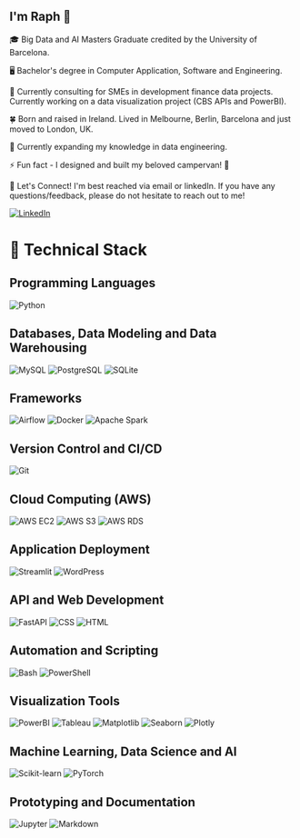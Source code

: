 ## I'm Raph 👋

<!--
**rsmythrepo/rsmythrepo** is a ✨ _special_ ✨ repository because its `README.md` (this file) appears on your GitHub profile.

Here are some ideas to get you started:

- 🔭 I’m currently working on ...
- 🌱 I’m currently learning ...
- 👯 I’m looking to collaborate on ...
- 🤔 I’m looking for help with ...
- 💬 Ask me about ...
- 📫 How to reach me: ...
- 😄 Pronouns: ...
- ⚡ Fun fact: ...
-->

🎓 Big Data and AI Masters Graduate credited by the University of Barcelona.

🖥️ Bachelor's degree in Computer Application, Software and Engineering.

🔭 Currently consulting for SMEs in development finance data projects. Currently working on a data visualization project (CBS APIs and PowerBI).

🍀 Born and raised in Ireland. Lived in Melbourne, Berlin, Barcelona and just moved to London, UK.

🌱 Currently expanding my knowledge in data engineering.

⚡ Fun fact - I designed and built my beloved campervan! 🚌

🤝 Let's Connect!
I'm best reached via email or linkedIn. If you have any questions/feedback, please do not hesitate to reach out to me!


[![LinkedIn](https://img.shields.io/badge/LinkedIn-0077B5?style=for-the-badge&logo=linkedin&logoColor=white)](https://www.linkedin.com/in/raphaelle-smyth-371807109/)


# 💼 Technical Stack

## Programming Languages
![Python](https://img.shields.io/badge/Python-3776AB?style=for-the-badge&logo=python&logoColor=white)

## Databases, Data Modeling and Data Warehousing
![MySQL](https://img.shields.io/badge/MySQL-4479A1?style=for-the-badge&logo=mysql&logoColor=white) ![PostgreSQL](https://img.shields.io/badge/PostgreSQL-336791?style=for-the-badge&logo=postgresql&logoColor=white) ![SQLite](https://img.shields.io/badge/SQLite-003B57?style=for-the-badge&logo=sqlite&logoColor=white)

## Frameworks
![Airflow](https://img.shields.io/badge/Apache%20Airflow-017CEE?style=for-the-badge&logo=apache-airflow&logoColor=white) ![Docker](https://img.shields.io/badge/Docker-2496ED?style=for-the-badge&logo=docker&logoColor=white) ![Apache Spark](https://img.shields.io/badge/Apache%20Spark-E25A1C?style=for-the-badge&logo=apache-spark&logoColor=white)

## Version Control and CI/CD
![Git](https://img.shields.io/badge/Git-F05032?style=for-the-badge&logo=git&logoColor=white)

## Cloud Computing (AWS)
![AWS EC2](https://img.shields.io/badge/AWS%20EC2-FF9900?style=for-the-badge&logo=amazon-ec2&logoColor=white) ![AWS S3](https://img.shields.io/badge/AWS%20S3-569A31?style=for-the-badge&logo=amazon-s3&logoColor=white) ![AWS RDS](https://img.shields.io/badge/AWS%20RDS-527FFF?style=for-the-badge&logo=amazon-rds&logoColor=white)

## Application Deployment
![Streamlit](https://img.shields.io/badge/Streamlit-FF4B4B?style=for-the-badge&logo=streamlit&logoColor=white) ![WordPress](https://img.shields.io/badge/WordPress-21759B?style=for-the-badge&logo=wordpress&logoColor=white)

## API and Web Development
![FastAPI](https://img.shields.io/badge/FastAPI-009688?style=for-the-badge&logo=fastapi&logoColor=white) ![CSS](https://img.shields.io/badge/CSS-1572B6?style=for-the-badge&logo=css3&logoColor=white) ![HTML](https://img.shields.io/badge/HTML-E34F26?style=for-the-badge&logo=html5&logoColor=white)

## Automation and Scripting
![Bash](https://img.shields.io/badge/Bash-4EAA25?style=for-the-badge&logo=gnu-bash&logoColor=white) ![PowerShell](https://img.shields.io/badge/PowerShell-5391FE?style=for-the-badge&logo=powershell&logoColor=white)

## Visualization Tools
![PowerBI](https://img.shields.io/badge/PowerBI-F2C811?style=for-the-badge&logo=powerbi&logoColor=white) ![Tableau](https://img.shields.io/badge/Tableau-E97627?style=for-the-badge&logo=tableau&logoColor=white) ![Matplotlib](https://img.shields.io/badge/Matplotlib-0194E5?style=for-the-badge&logo=python&logoColor=white) ![Seaborn](https://img.shields.io/badge/Seaborn-4B0082?style=for-the-badge&logo=python&logoColor=white) ![Plotly](https://img.shields.io/badge/Plotly-3F4F75?style=for-the-badge&logo=plotly&logoColor=white)

## Machine Learning, Data Science and AI
![Scikit-learn](https://img.shields.io/badge/Scikit--learn-F7931E?style=for-the-badge&logo=scikit-learn&logoColor=white) ![PyTorch](https://img.shields.io/badge/PyTorch-EE4C2C?style=for-the-badge&logo=pytorch&logoColor=white)

## Prototyping and Documentation
![Jupyter](https://img.shields.io/badge/Jupyter-F37626?style=for-the-badge&logo=jupyter&logoColor=white) ![Markdown](https://img.shields.io/badge/Markdown-000000?style=for-the-badge&logo=markdown&logoColor=white)

